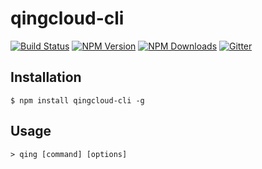 # qingcloud-cli


[![Build Status](https://travis-ci.org/guozhaolong/qingcloud-cli.svg?branch=master)](http://travis-ci.org/tj/qingcloud-cli)
[![NPM Version](http://img.shields.io/npm/v/qingcloud-cli.svg?style=flat)](https://www.npmjs.org/package/qingcloud-cli)
[![NPM Downloads](https://img.shields.io/npm/dm/qingcloud-cli.svg?style=flat)](https://www.npmjs.org/package/qingcloud-cli)
[![Gitter](https://badges.gitter.im/guozhaolong/qingcloud-cli.svg)](https://gitter.im/guozhaolong/qingcloud-cli?utm_source=badge&utm_medium=badge&utm_campaign=pr-badge)

## Installation
    
    $ npm install qingcloud-cli -g
    
## Usage

    > qing [command] [options]

